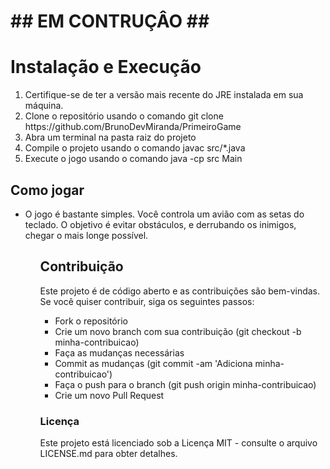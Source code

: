 <h1> ## EM CONTRUÇÂO ## </h1>
<h1>Instalação e Execução</h1>

<ol>
<li>Certifique-se de ter a versão mais recente do JRE instalada em sua máquina.</li>
<li>Clone o repositório usando o comando git clone https://github.com/BrunoDevMiranda/PrimeiroGame</li>
<li>Abra um terminal na pasta raiz do projeto</li>
<li>Compile o projeto usando o comando javac src/*.java</li>
<li>Execute o jogo usando o comando java -cp src Main</li>
</ol>
<h2>Como jogar</h2>
<ul>
<li>O jogo é bastante simples. Você controla um avião com as setas do teclado. O objetivo é evitar obstáculos, e derrubando os inimigos, chegar o mais longe possível.</li>
<ul>
<h2>Contribuição</h2>
<p>Este projeto é de código aberto e as contribuições são bem-vindas. Se você quiser contribuir, siga os seguintes passos:</p>
<ul>
<li>Fork o repositório</li>
<li>Crie um novo branch com sua contribuição (git checkout -b minha-contribuicao)</li>
<li>Faça as mudanças necessárias</li>
<li>Commit as mudanças (git commit -am 'Adiciona minha-contribuicao')</li>
<li>Faça o push para o branch (git push origin minha-contribuicao)</li>
<li>Crie um novo Pull Request</li>
</ul>
<h3>Licença</h3>
<p>Este projeto está licenciado sob a Licença MIT - consulte o arquivo LICENSE.md para obter detalhes.</p>
